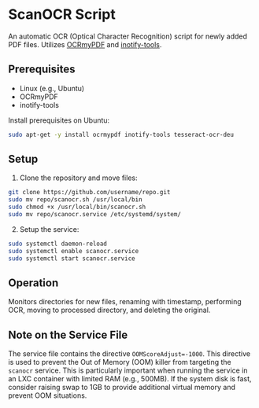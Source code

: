 # ScanOCR Script

An automatic OCR (Optical Character Recognition) script for newly added PDF files. Utilizes [OCRmyPDF](https://ocrmypdf.readthedocs.io/en/latest/) and [inotify-tools](https://github.com/inotify-tools/inotify-tools/wiki).

## Prerequisites

- Linux (e.g., Ubuntu)
- OCRmyPDF
- inotify-tools

Install prerequisites on Ubuntu:

```bash
sudo apt-get -y install ocrmypdf inotify-tools tesseract-ocr-deu
```

## Setup

1. Clone the repository and move files:

```bash
git clone https://github.com/username/repo.git
sudo mv repo/scanocr.sh /usr/local/bin
sudo chmod +x /usr/local/bin/scanocr.sh
sudo mv repo/scanocr.service /etc/systemd/system/
```

2. Setup the service:

```bash
sudo systemctl daemon-reload
sudo systemctl enable scanocr.service
sudo systemctl start scanocr.service
```

## Operation

Monitors directories for new files, renaming with timestamp, performing OCR, moving to processed directory, and deleting the original.

## Note on the Service File

The service file contains the directive `OOMScoreAdjust=-1000`. This directive is used to prevent the Out of Memory (OOM) killer from targeting the `scanocr` service. This is particularly important when running the service in an LXC container with limited RAM (e.g., 500MB). If the system disk is fast, consider raising swap to 1GB to provide additional virtual memory and prevent OOM situations.
